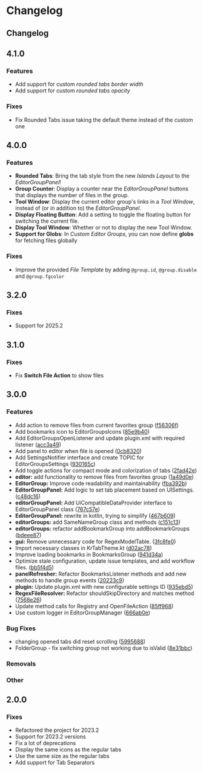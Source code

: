 # Changelog

## Changelog

## 4.1.0

### Features

- Add support for custom *rounded tabs border width*
- Add support for custom *rounded tabs opacity*

### Fixes

- Fix Rounded Tabs issue taking the default theme instead of the custom one

## 4.0.0

### Features

* **Rounded Tabs**: Bring the tab style from the new _Islands Layout_ to the _EditorGroupPanel_! 
* **Group Counter**: Display a counter near the _EditorGroupPanel_ buttons that displays the number of files in the group.
* **Tool Window**: Display the current editor group's links in a _Tool Window_, instead of (or in addition to) the _EditorGroupPanel_.
* **Display Floating Button**: Add a setting to toggle the floating button for switching the current file.
* **Display Tool Window**: Whether or not to display the new Tool Window.
* **Support for Globs**: In _Custom Editor Groups_, you can now define **globs** for fetching files globally

### Fixes

* Improve the provided _File Template_ by adding `@group.id`, `@group.disable` and `@group.fgcolor`

## 3.2.0

### Fixes

- Support for 2025.2

## 3.1.0

### Fixes

- Fix **Switch File Action** to show files

## 3.0.0

### Features

* Add action to remove files from current favorites group ([f56306f](https://github.com/mallowigi/EditorGroups/commit/f56306f522904800a09bedb4cde7ce045b573fa4))
* Add bookmarks icon to EditorGroupsIcons ([85e9b40](https://github.com/mallowigi/EditorGroups/commit/85e9b4015d4444f81edb85278a8379dafa1a0622))
* Add EditorGroupsOpenListener and update plugin.xml with required listener ([acc3a49](https://github.com/mallowigi/EditorGroups/commit/acc3a49eef0bf286d6066115280fbacecbb2b00c))
* Add panel to editor when file is opened ([0cb8320](https://github.com/mallowigi/EditorGroups/commit/0cb832021adf1871105c560d389aec5a7f6ae5d7))
* Add SettingsNotifier interface and create TOPIC for EditorGroupsSettings ([930165c](https://github.com/mallowigi/EditorGroups/commit/930165ca4551e427bbfe6189f9035af1d47999b7))
* Add toggle actions for compact mode and colorization of tabs ([2fad42e](https://github.com/mallowigi/EditorGroups/commit/2fad42ed748cce2140d8a858598cf9ef5d12d406))
* **editor:** add functionality to remove files from favorites group ([1a49d0e](https://github.com/mallowigi/EditorGroups/commit/1a49d0eff55e7cfef4804a6d37af51494325151b))
* **EditorGroup:** Improve code readability and maintainability ([fba392b](https://github.com/mallowigi/EditorGroups/commit/fba392b7c73589289117c00a5f959b3b73497e05))
* **EditorGroupPanel:** Add logic to set tab placement based on UISettings. ([c48dc16](https://github.com/mallowigi/EditorGroups/commit/c48dc169bcf34456e32f3d2a720a71175c78e76a))
* **editorGroupPanel:** Add UiCompatibleDataProvider interface to EditorGroupPanel class ([767c57e](https://github.com/mallowigi/EditorGroups/commit/767c57ed9a5de812ee575633371a6f83a05445d2))
* **EditorGroupPanel:** rewrite in kotlin, trying to simplify ([467b609](https://github.com/mallowigi/EditorGroups/commit/467b6093d68836f022e3e6617cb36b162eef6fed))
* **editorGroups:** add SameNameGroup class and methods ([c151c13](https://github.com/mallowigi/EditorGroups/commit/c151c136a7317d3b5c17388e453d5809a60e3cdc))
* **editorGroups:** refactor addBookmarkGroup into addBookmarkGroups ([bdeee87](https://github.com/mallowigi/EditorGroups/commit/bdeee87570cdeaa387c29f72a45e72db2addd326))
* **gui:** Remove unnecessary code for RegexModelTable. ([3fc8fe0](https://github.com/mallowigi/EditorGroups/commit/3fc8fe098152372665181788e17d8b429eb48d03))
* Import necessary classes in KrTabTheme.kt ([d02ac78](https://github.com/mallowigi/EditorGroups/commit/d02ac78e328b14ed40acc2326c6815a1d8849065))
* Improve loading bookmarks in BookmarksGroup ([941d34a](https://github.com/mallowigi/EditorGroups/commit/941d34a92bf0e6930db96eb69a1727b4c867b9ce))
* Optimize stale configuration, update issue templates, and add workflow files. ([bb5f4d5](https://github.com/mallowigi/EditorGroups/commit/bb5f4d56366561130d7ff266d4dd37cfbcf2cb97))
* **panelRefresher:** Refactor BookmarksListener methods and add new methods to handle group events ([20223c9](https://github.com/mallowigi/EditorGroups/commit/20223c9d9cb0db8ae9592a475d2b6b8d18b606a2))
* **plugin:** Update plugin.xml with new configurable settings ID ([935ebd5](https://github.com/mallowigi/EditorGroups/commit/935ebd5411f5931f9cb0a86d472ed21781b9ece8))
* **RegexFileResolver:** Refactor shouldSkipDirectory and matches method ([7568e26](https://github.com/mallowigi/EditorGroups/commit/7568e26d4d278a5132fdc09a2a0ccad709a52090))
* Update method calls for Registry and OpenFileAction ([85ff968](https://github.com/mallowigi/EditorGroups/commit/85ff96809112c8a45655d2c35ea2a0196eb0356f))
* Use custom logger in EditorGroupManager ([666ab0e](https://github.com/mallowigi/EditorGroups/commit/666ab0e52da7d4e1ac6b30a696692c01ad323a8c))

### Bug Fixes

* changing opened tabs did reset scrolling ([5995688](https://github.com/mallowigi/EditorGroups/commit/5995688eeb6364f751317c0d8ded49d28e2ae224))
* FolderGroup - fix switching group not working due to isValid ([8e31bbc](https://github.com/mallowigi/EditorGroups/commit/8e31bbc90cf4c6830d2b6fd48ed2111072ea24fa))


### Removals

### Other

## 2.0.0

### Fixes
- Refactored the project for 2023.2
- Support for 2023.2 versions
- Fix a lot of deprecations
- Display the same icons as the regular tabs
- Use the same size as the regular tabs
- Add support for Tab Separators
